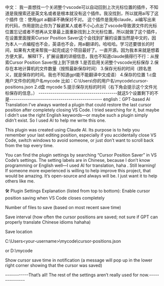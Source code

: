 中文：
我一直想找一个关闭整个vscode可以自动回到上次光标位置的插件，不知道是我搜索还是英文名或者是根本就没有这个插件。我没找到，所以就用ai写了这个插件 住：使用gpt ai翻译不确保对不对。
这个插件是我用claude，ai编写出来的代码，作用是防止你为了躲避某人或者不小心点出了vscode导致源文件的光标位置忘记或者不想再从文章最上面重新找到上次光标位置。所以就做了这个插件，在设置里面搜索Cursor Position Saver这个会找到扩展的设置当然是中文的，因为本人一点编程也不会，英语也不会，用ai翻译的。哈哈哈。学习还要很长的时间，如果有大佬来帮我一起完成这个项目最好了。一直开源。因为我本来就是想着方便大家。
解释1下，扩展设置的详细信息，我也不知道claude搞得行不行：从搜索Cursor Position Saver按上到下排序
1.是否启用关闭整个vscode光标保存
2.保存在本地计算机的文件数量（按照最新保存时间）
3.保存光标的时间（顾名思义，就是保存的时间。我也不知道gpt能不能翻译中文成语）
4.保存的位置 1.c盘用户文件你的用户名mycode 比如：C:\Users\你的用户名\mycode\cursor-positions.json 2.d盘 mycode
5.提示保存光标的时间（右下角会提示这个文件光标保存的信息，）
----------------------------------------就这5个设置剩下的不是-----------------------------------------------
english：GPT-based AI Translation
I’ve always wanted a plugin that could restore the last cursor position after completely closing VS Code. I tried searching for it, but maybe I didn’t use the right English keywords—or maybe such a plugin simply didn’t exist. So I used AI to help me write this one.

This plugin was created using Claude AI. Its purpose is to help you remember your last editing position, especially if you accidentally close VS Code, switch windows to avoid someone, or just don’t want to scroll back from the top every time.

You can find the plugin settings by searching “Cursor Position Saver” in VS Code’s settings. The setting labels are in Chinese, because I don’t know programming or English well—I used AI for translation, haha . Still learning! If someone more experienced is willing to help improve this project, that would be amazing. It’s open-source and always will be. I just want it to help others like me.

🛠 Plugin Settings Explanation (listed from top to bottom):
Enable cursor position saving when VS Code closes completely

Number of files to save (based on most recent save time)

Save interval (how often the cursor positions are saved; not sure if GPT can properly translate Chinese idioms hahaha)

Save location

C:\Users\<your-username>\mycode\cursor-positions.json

or D:\mycode

Show cursor save time in notification (a message will pop up in the lower right corner showing that the cursor was saved)

------------That’s all! The rest of the settings aren’t really used for now.---------------